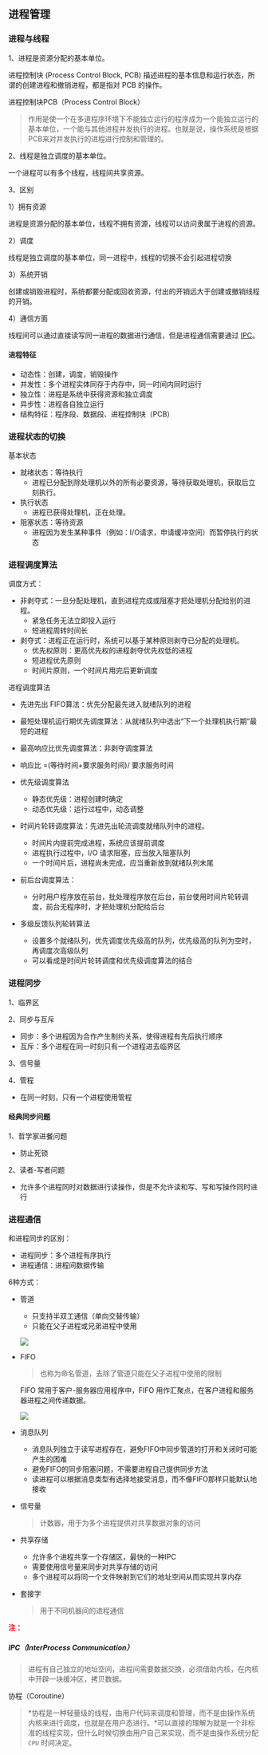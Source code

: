 ## 进程管理



### 进程与线程

1、进程是资源分配的基本单位。

进程控制块 (Process Control Block, PCB) 描述进程的基本信息和运行状态，所谓的创建进程和撤销进程，都是指对 PCB 的操作。

进程控制块PCB（Process Control Block）

> 作用是使一个在多道程序环境下不能独立运行的程序成为一个能独立运行的基本单位，一个能与其他进程并发执行的进程。也就是说，操作系统是根据PCB来对并发执行的进程进行控制和管理的。



2、线程是独立调度的基本单位。

一个进程可以有多个线程，线程间共享资源。



3、区别

1）拥有资源

进程是资源分配的基本单位，线程不拥有资源，线程可以访问隶属于进程的资源。

2）调度

线程是独立调度的基本单位，同一进程中，线程的切换不会引起进程切换

3）系统开销

创建或销毁进程时，系统都要分配或回收资源，付出的开销远大于创建或撤销线程的开销。

4）通信方面

线程间可以通过直接读写同一进程的数据进行通信，但是进程通信需要通过 [IPC](#IPC)。



#### 进程特征

- 动态性：创建，调度，销毁操作
- 并发性：多个进程实体同存于内存中，同一时间内同时运行
- 独立性：进程是系统中获得资源和独立调度
- 异步性：进程各自独立运行
- 结构特征：程序段、数据段、进程控制块（PCB）





### 进程状态的切换

基本状态

- 就绪状态：等待执行
  - 进程已分配到除处理机以外的所有必要资源，等待获取处理机，获取后立刻执行。
- 执行状态
  - 进程已获得处理机，正在处理。
- 阻塞状态：等待资源
  - 进程因为发生某种事件（例如：I/O请求，申请缓冲空间）而暂停执行的状态



### 进程调度算法

调度方式：

- 非剥夺式：一旦分配处理机，直到进程完成或阻塞才把处理机分配给别的进程。
  - 紧急任务无法立即投入运行
  - 短进程周转时间长
- 剥夺式：进程正在运行时，系统可以基于某种原则剥夺已分配的处理机。
  - 优先权原则：更高优先权的进程剥夺优先权低的进程
  - 短进程优先原则
  - 时间片原则，一个时间片用完后更新调度



进程调度算法

- 先进先出 FIFO算法：优先分配最先进入就绪队列的进程
- 最短处理机运行期优先调度算法：从就绪队列中选出“下一个处理机执行期”最短的进程
- 最高响应比优先调度算法：非剥夺调度算法
- 响应比 =(等待时间+要求服务时间)/ 要求服务时间
- 优先级调度算法

  - 静态优先级：进程创建时确定
  - 动态优先级：运行过程中，动态调整
- 时间片轮转调度算法：先进先出轮流调度就绪队列中的进程。

  - 时间片内提前完成进程，系统应该提前调度
  - 进程执行过程中，I/O 请求阻塞，应当放入阻塞队列
  - 一个时间片后，进程尚未完成，应当重新放到就绪队列末尾
- 前后台调度算法：

  - 分时用户程序放在前台，批处理程序放在后台，前台使用时间片轮转调度，前台无程序时，才把处理机分配给后台
- 多级反馈队列轮转算法

  - 设置多个就绪队列，优先调度优先级高的队列，优先级高的队列为空时，再调度次高级队列
  - 可以看成是时间片轮转调度和优先级调度算法的结合



### 进程同步

1、临界区

2、同步与互斥

- 同步：多个进程因为合作产生制约关系，使得进程有先后执行顺序
- 互斥：多个进程在同一时刻只有一个进程进去临界区

3、信号量

4、管程

- 在同一时刻，只有一个进程使用管程



#### 经典同步问题

1、哲学家进餐问题

- 防止死锁

2、读者-写者问题

- 允许多个进程同时对数据进行读操作，但是不允许读和写、写和写操作同时进行



### 进程通信

和进程同步的区别：

- 进程同步：多个进程有序执行
- 进程通信：进程间数据传输



6种方式：

- 管道

  - 只支持半双工通信（单向交替传输）
  - 只能在父子进程或兄弟进程中使用

  ![](../assets/operation-system/pipe.png)

- FIFO

  > 也称为命名管道，去除了管道只能在父子进程中使用的限制

  FIFO 常用于客户-服务器应用程序中，FIFO 用作汇聚点，在客户进程和服务器进程之间传递数据。

  ![](../assets/operation-system/FIFO.png)

- 消息队列

  - 消息队列独立于读写进程存在，避免FIFO中同步管道的打开和关闭时可能产生的困难
  - 避免FIFO的同步阻塞问题，不需要进程自己提供同步方法
  - 读进程可以根据消息类型有选择地接受消息，而不像FIFO那样只能默认地接收

- 信号量

  > 计数器，用于为多个进程提供对共享数据对象的访问

- 共享存储

  - 允许多个进程共享一个存储区，最快的一种IPC
  - 需要使用信号量来同步对共享存储的访问
  - 多个进程可以将同一个文件映射到它们的地址空间从而实现共享内存

- 套接字

  > 用于不同机器间的进程通信



<span style="color: red">**注：**</span>

##### <a name="IPC">IPC（InterProcess Communication）</a>

> 进程有自己独立的地址空间，进程间需要数据交换，必须借助内核，在内核中开辟一块缓冲区，拷贝数据。



<a name="Coroutine">协程（Coroutine）</a>

> *协程是一种轻量级的线程，由用户代码来调度和管理，而不是由操作系统内核来进行调度，也就是在用户态进行。*可以直接的理解为就是一个非标准的线程实现，但什么时候切换由用户自己来实现，而不是由操作系统分配 `CPU` 时间决定。


